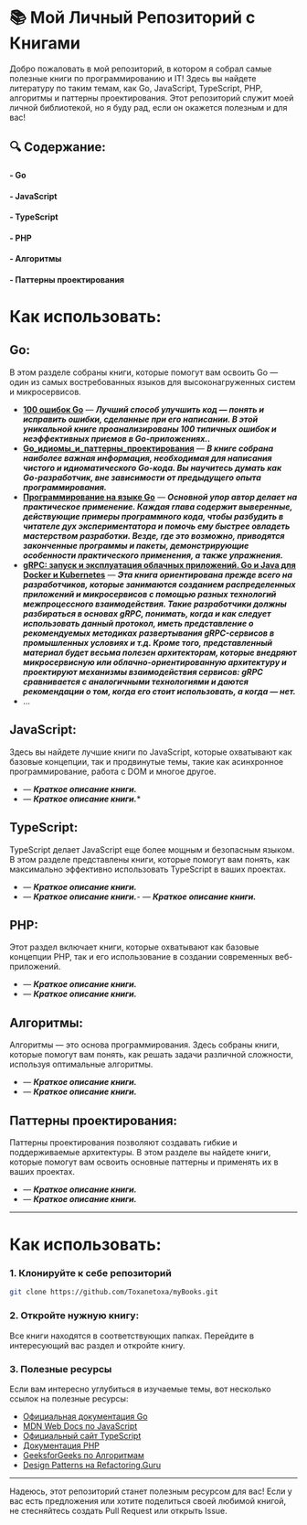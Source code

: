 # 📚 Мой Личный Репозиторий с Книгами
Добро пожаловать в мой репозиторий, в котором я собрал самые полезные книги по программированию и IT! Здесь вы найдете литературу по таким темам, как Go, JavaScript, TypeScript, PHP, алгоритмы и паттерны проектирования. Этот репозиторий служит моей личной библиотекой, но я буду рад, если он окажется полезным и для вас!

## 🔍 Содержание:
#### - Go
#### - JavaScript
#### - TypeScript
#### - PHP
#### - Алгоритмы
#### - Паттерны проектирования

# Как использовать:
## Go:
В этом разделе собраны книги, которые помогут вам освоить Go — один из самых востребованных языков для высоконагруженных систем и микросервисов.
 - **[100 ошибок Go](./go/100%20ошибок%20Go.pdf)** — ***Лучший способ улучшить код — понять и исправить ошибки, сделанные при его
написании. В этой уникальной книге проанализированы 100 типичных ошибок и неэффективных приемов в Go-приложениях..***
- **[Go_идиомы_и_паттерны_проектирования](./go/Go_идиомы_и_паттерны_проектирования.pdf)** — ***В книге собрана наиболее важная информация, необходимая для написания чистого и идиоматического Go-кода. Вы научитесь думать как Go-разработчик, вне зависимости от предыдущего опыта программирования.***
- **[Программирование на языке Go](./go/Программирование%20на%20языке%20Go.pdf)** — ***Основной упор автор делает на практическое применение. Каждая глава содержит выверенные, действующие примеры программного кода, чтобы разбудить в читателе дух экспериментатора и помочь ему быстрее овладеть мастерством разработки. Везде, где это возможно, приводятся законченные программы и пакеты, демонстрирующие особенности практического применения, а также упражнения.***
- **[gRPC: запуск и эксплуатация облачных приложений. Go и Java для Docker и Kubernetes](./go/gRPC:%20запуск%20и%20эксплуатация%20облачных%20приложений.%20Go%20и%20Java%20для%20Docker%20и%20Kubernetes.pdf)** — ***Эта книга ориентирована прежде всего на разработчиков, которые занимаются созданием распределенных приложений и микросервисов с помощью разных технологий межпроцессного взаимодействия. Такие разработчики должны разбираться в основах gRPC, понимать, когда и как следует использовать данный протокол, иметь представление о рекомендуемых методиках развертывания gRPC-сервисов в промышленных условиях и т.д. Кроме того, представленный материал будет весьма полезен архитекторам, которые внедряют микросервисную или облачно-ориентированную архитектуру и проектируют механизмы взаимодействия сервисов: gRPC сравнивается с аналогичными технологиями и даются рекомендации о том, когда его стоит использовать, а когда — нет.***
- ...

## JavaScript:
Здесь вы найдете лучшие книги по JavaScript, которые охватывают как базовые концепции, так и продвинутые темы, такие как асинхронное программирование, работа с DOM и многое другое.
- **[]()** — ***Краткое описание книги.***
- **[]()** — ***Краткое описание книги.****

## TypeScript:
TypeScript делает JavaScript еще более мощным и безопасным языком. В этом разделе представлены книги, которые помогут вам понять, как максимально эффективно использовать TypeScript в ваших проектах.
- **[]()** — ***Краткое описание книги.***
- **[]()** — ***Краткое описание книги.***- **[]()** — ***Краткое описание книги.***

## PHP:
Этот раздел включает книги, которые охватывают как базовые концепции PHP, так и его использование в создании современных веб-приложений.
- **[]()** — ***Краткое описание книги.***
- **[]()** — ***Краткое описание книги.***

## Алгоритмы:
Алгоритмы — это основа программирования. Здесь собраны книги, которые помогут вам понять, как решать задачи различной сложности, используя оптимальные алгоритмы.
- **[]()** — ***Краткое описание книги.***
- **[]()** — ***Краткое описание книги.***

## Паттерны проектирования:
Паттерны проектирования позволяют создавать гибкие и поддерживаемые архитектуры. В этом разделе вы найдете книги, которые помогут вам освоить основные паттерны и применять их в ваших проектах.
- **[]()** — ***Краткое описание книги.***
- **[]()** — ***Краткое описание книги.***

___

# Как использовать:
### 1. Клонируйте к себе репозиторий

```bash
git clone https://github.com/Toxanetoxa/myBooks.git
```
### 2. Откройте нужную книгу:
Все книги находятся в соответствующих папках. Перейдите в интересующий вас раздел и откройте книгу.

### 3. Полезные ресурсы
Если вам интересно углубиться в изучаемые темы, вот несколько ссылок на полезные ресурсы:
- [Официальная документация Go](https://go.dev/doc/)
- [MDN Web Docs по JavaScript](https://developer.mozilla.org/en-US/docs/Web/JavaScript)
- [Официальный сайт TypeScript](https://www.typescriptlang.org/)
- [Документация PHP](https://www.php.net/docs.php)
- [GeeksforGeeks по Алгоритмам](https://www.geeksforgeeks.org/learn-data-structures-and-algorithms-dsa-tutorial/?ref=home-articlecards)
- [Design Patterns на Refactoring.Guru](https://refactoring.guru/refactoring)
___
Надеюсь, этот репозиторий станет полезным ресурсом для вас! Если у вас есть предложения или хотите поделиться своей любимой книгой, не стесняйтесь создать Pull Request или открыть Issue.